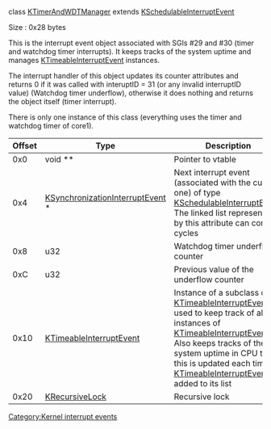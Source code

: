 class [KTimerAndWDTManager](KTimerAndWDTManager "wikilink") extends
[KSchedulableInterruptEvent](KSchedulableInterruptEvent "wikilink")

Size : 0x28 bytes

This is the interrupt event object associated with SGIs \#29 and \#30
(timer and watchdog timer interrupts). It keeps tracks of the system
uptime and manages
[KTimeableInterruptEvent](KTimeableInterruptEvent "wikilink") instances.

The interrupt handler of this object updates its counter attributes and
returns 0 if it was called with interuptID = 31 (or any invalid
interruptID value) (Watchdog timer underflow), otherwise it does nothing
and returns the object itself (timer interrupt).

There is only one instance of this class (everything uses the timer and
watchdog timer of core1).

| Offset | Type                                                                           | Description                                                                                                                                                                                                                                                                                                                                                       |
|--------|--------------------------------------------------------------------------------|-------------------------------------------------------------------------------------------------------------------------------------------------------------------------------------------------------------------------------------------------------------------------------------------------------------------------------------------------------------------|
| 0x0    | void \*\*                                                                      | Pointer to vtable                                                                                                                                                                                                                                                                                                                                                 |
| 0x4    | [KSynchronizationInterruptEvent](KSynchronizationInterruptEvent "wikilink") \* | Next interrupt event (associated with the current one) of type [KSchedulableInterruptEvent](KSchedulableInterruptEvent "wikilink"). The linked list represented by this attribute can contain cycles                                                                                                                                                              |
| 0x8    | u32                                                                            | Watchdog timer underflow counter                                                                                                                                                                                                                                                                                                                                  |
| 0xC    | u32                                                                            | Previous value of the underflow counter                                                                                                                                                                                                                                                                                                                           |
| 0x10   | [KTimeableInterruptEvent](KTimeableInterruptEvent "wikilink")                  | Instance of a subclass of [KTimeableInterruptEvent](KTimeableInterruptEvent "wikilink") used to keep track of all instances of [KTimeableInterruptEvent](KTimeableInterruptEvent "wikilink"). Also keeps tracks of the system uptime in CPU ticks, this is updated each time a [KTimeableInterruptEvent](KTimeableInterruptEvent "wikilink") is added to its list |
| 0x20   | [KRecursiveLock](KRecursiveLock "wikilink")                                    | Recursive lock                                                                                                                                                                                                                                                                                                                                                    |

[Category:Kernel interrupt
events](Category:Kernel_interrupt_events "wikilink")